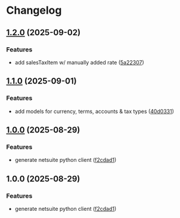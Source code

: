 # Changelog

## [1.2.0](https://github.com/uptick/pynetsuite/compare/v1.1.0...v1.2.0) (2025-09-02)


### Features

* add salesTaxItem w/ manually added rate ([5a22307](https://github.com/uptick/pynetsuite/commit/5a22307ad9c60dee580b5f708f8820d7719ed87b))

## [1.1.0](https://github.com/uptick/pynetsuite/compare/v1.0.0...v1.1.0) (2025-09-01)


### Features

* add models for currency, terms, accounts & tax types ([40d0331](https://github.com/uptick/pynetsuite/commit/40d033147c073e024e0ea51632e57a1a413bae9d))

## [1.0.0](https://github.com/uptick/pynetsuite/compare/v1.0.0...v1.0.0) (2025-08-29)


### Features

* generate netsuite python client ([f2cdad1](https://github.com/uptick/pynetsuite/commit/f2cdad19141098e0b7fb3684b7cf105f1d558c1e))

## 1.0.0 (2025-08-29)


### Features

* generate netsuite python client ([f2cdad1](https://github.com/uptick/pynetsuite/commit/f2cdad19141098e0b7fb3684b7cf105f1d558c1e))
